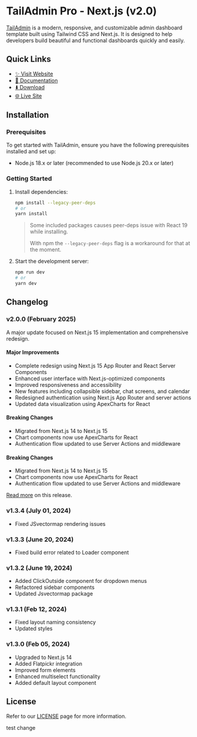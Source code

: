 # TailAdmin Pro - Next.js (v2.0)

[TailAdmin](https://tailadmin.com) is a modern, responsive, and customizable admin dashboard template built using Tailwind CSS and Next.js. It is designed to help developers build beautiful and functional dashboards quickly and easily.

## Quick Links

- [✨ Visit Website](https://tailadmin.com)
- [📄 Documentation](https://tailadmin.com/docs)
- [⬇️ Download](https://tailadmin.com/download)
- [🌐 Live Site](https://nextjs-demo.tailadmin.com)

## Installation

### Prerequisites

To get started with TailAdmin, ensure you have the following prerequisites installed and set up:

- Node.js 18.x or later (recommended to use Node.js 20.x or later)

### Getting Started

1. Install dependencies:

   ```bash
   npm install --legacy-peer-deps
   # or
   yarn install
   ```

   > Some included packages causes peer-deps issue with React 19 while installing.
   >
   > With npm the `--legacy-peer-deps` flag is a workaround for that at the moment.

2. Start the development server:
   ```bash
   npm run dev
   # or
   yarn dev
   ```

## Changelog

### v2.0.0 (February 2025)

A major update focused on Next.js 15 implementation and comprehensive redesign.

#### Major Improvements

- Complete redesign using Next.js 15 App Router and React Server Components
- Enhanced user interface with Next.js-optimized components
- Improved responsiveness and accessibility
- New features including collapsible sidebar, chat screens, and calendar
- Redesigned authentication using Next.js App Router and server actions
- Updated data visualization using ApexCharts for React

#### Breaking Changes

- Migrated from Next.js 14 to Next.js 15
- Chart components now use ApexCharts for React
- Authentication flow updated to use Server Actions and middleware

#### Breaking Changes

- Migrated from Next.js 14 to Next.js 15
- Chart components now use ApexCharts for React
- Authentication flow updated to use Server Actions and middleware

[Read more](https://tailadmin.com/docs/update-logs/nextjs) on this release.

### v1.3.4 (July 01, 2024)

- Fixed JSvectormap rendering issues

### v1.3.3 (June 20, 2024)

- Fixed build error related to Loader component

### v1.3.2 (June 19, 2024)

- Added ClickOutside component for dropdown menus
- Refactored sidebar components
- Updated Jsvectormap package

### v1.3.1 (Feb 12, 2024)

- Fixed layout naming consistency
- Updated styles

### v1.3.0 (Feb 05, 2024)

- Upgraded to Next.js 14
- Added Flatpickr integration
- Improved form elements
- Enhanced multiselect functionality
- Added default layout component

## License

Refer to our [LICENSE](https://tailadmin.com/license) page for more information.

test change
